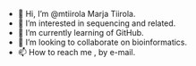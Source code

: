 - 👋 Hi, I’m @mtiirola Marja Tiirola.
- 👀 I’m interested in sequencing and related.
- 🌱 I’m currently learning of GitHub.
- 💞️ I’m looking to collaborate on bioinformatics.
- 📫 How to reach me , by e-mail.

<!---
mtiirola/mtiirola is a ✨ special ✨ repository because its `README.md` (this file) appears on your GitHub profile.
You can click the Preview link to take a look at your changes.
--->
